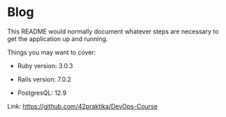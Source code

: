 # Blog


This README would normally document whatever steps are necessary to get the
application up and running.

Things you may want to cover:

* Ruby version: 3.0.3

* Rails version: 7.0.2

* PostgresQL: 12.9

Link: https://github.com/42praktika/DevOps-Course


